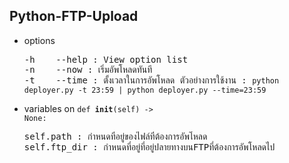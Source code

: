## Python-FTP-Upload
- options
  <pre>-h    --help : View option list
  -n    --now : เริ่มอัพโหลดทันที
  -t    --time : ตั้งเวลาในการอัพโหลด ตัวอย่างการใช้งาน : <code>python deployer.py -t 23:59 | python deployer.py --time=23:59</code></pre>

- variables
on <code>def __init__(self) -> None:</code>
  <pre>self.path : กำหนดที่อยู่ของไฟล์ที่ต้องการอัพโหลด
  self.ftp_dir : กำหนดที่อยู่ที่อยู่ปลายทางบนFTPที่ต้องการอัพโหลดไป</pre>
